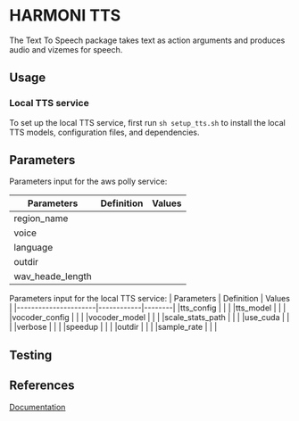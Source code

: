 # HARMONI TTS

The Text To Speech package takes text as action arguments and produces audio and vizemes for speech. 

## Usage
### Local TTS service
To set up the local TTS service, first run `sh setup_tts.sh` to install the local TTS models, configuration files, and dependencies.


## Parameters
Parameters input for the aws polly service: 

| Parameters           | Definition | Values |
|----------------------|------------|--------|
|region_name           |            |        |
|voice                 |            |        |
|language              |            |        |
|outdir                |            |        |
|wav_heade_length      |            |        |

Parameters input for the local TTS service:
| Parameters           | Definition | Values |
|----------------------|------------|--------|
|tts_config            |            |        |
|tts_model             |            |        |
|vocoder_config        |            |        |
|vocoder_model         |            |        |
|scale_stats_path      |            |        |
|use_cuda              |            |        |
|verbose               |            |        |
|speedup               |            |        |
|outdir                |            |        |
|sample_rate           |            |        |

## Testing
## References
[Documentation](https://harmoni.readthedocs.io/en/latest/packages/harmoni_tts.html)
